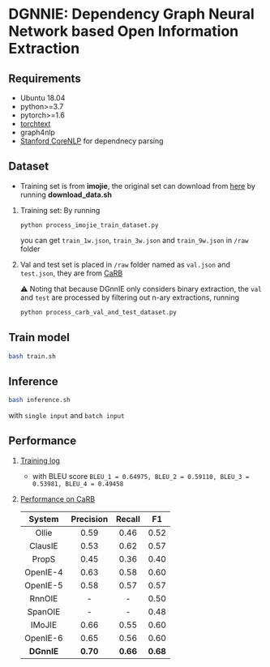 # DGNNIE: Dependency Graph Neural Network based Open Information Extraction

## Requirements
- Ubuntu 18.04
- python>=3.7
- pytorch>=1.6
- [torchtext](https://pypi.org/project/torchtext/)
- graph4nlp
- [Stanford CoreNLP](https://stanfordnlp.github.io/CoreNLP/download.html) for dependnecy parsing

## Dataset
- Training set is from __imojie__, the original set can download from [here](https://github.com/dair-iitd/imojie) by running __download_data.sh__ 
1. Training set:
    By running
    ```
    python process_imojie_train_dataset.py
    ```
    you can get `train_1w.json`, `train_3w.json` and `train_9w.json` in `/raw` folder

2. Val and test set is placed in `/raw` folder named as `val.json` and `test.json`, they are from [CaRB](https://github.com/dair-iitd/CaRB)
    
    ⚠ Noting that because DGnnIE only considers binary extraction, the `val` and `test` are processed by filtering out n-ary extractions, running
    ```python
    python process_carb_val_and_test_dataset.py
    ``` 

## Train model
```bash
bash train.sh
```

## Inference
```bash
bash inference.sh
```
with `single input` and `batch input`

## Performance
1. [Training log](./out/gcn_bi_sep_l2_ckpt/metric.log)
    - with BLEU score `BLEU_1 = 0.64975, BLEU_2 = 0.59110, BLEU_3 = 0.53981, BLEU_4 = 0.49458`

2. [Performance on CaRB](./out/gcn_bi_sep_l2_ckpt/carb.log)

    |  System     | Precision   | Recall        |     F1        |
    | :---:       |    :----:   |     :---:     |     :---:     |
    | Ollie       | 0.59        | 0.46          | 0.52          |
    | ClausIE     | 0.53        | 0.62          | 0.57          |
    | PropS       | 0.45        | 0.36          | 0.40          |
    | OpenIE-4    | 0.63        | 0.58          | 0.60          |
    | OpenIE-5    | 0.58        | 0.57          | 0.57          |
    | RnnOIE      | -           | -             | 0.50          |
    | SpanOIE     | -           | -             | 0.48          |
    | IMoJIE      | 0.66        | 0.55          | 0.60          |
    | OpenIE-6    | 0.65        | 0.56          | 0.60          |
    | __DGnnIE__ | __0.70__     | __0.66__      | __0.68__      |

